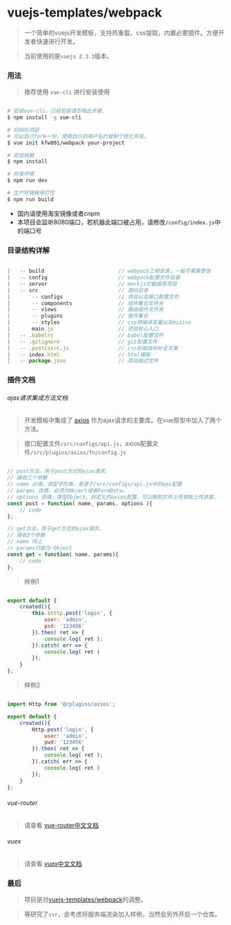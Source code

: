 # vuejs-templates/webpack

> 一个简单的vuejs开发模板，支持热重载，css提取，内置必要插件。方便开发者快速进行开发。

> 当前使用的是`vuejs 2.3.3`版本。

### 用法

> 推荐使用 `vue-cli` 进行安装使用

``` bash

# 安装vue-cli，已经安装请忽略此步骤。
$ npm install -g vue-cli

# 初始化项目
# 可以自己fork一份，使用自己的用户名代替和个性化开发。
$ vue init kfw001/webpack your-project

# 安装依赖
$ npm install

# 开发环境
$ npm run dev

# 生产环境程序打包
$ npm run build

```
* 国内请使用淘宝镜像或者cnpm
* 本项目会监听8080端口，若机器此端口被占用，请修改`/config/index.js`中的端口号

### 目录结构详解

``` javascript

|   -- build                        // webpack工程目录，一般不需要更改
|   -- config                       // webpack配置文件目录
|   -- server                       // mockjs拦截服务项目
|   -- src                          // 源码目录
|       -- configs                  // 项目以及接口配置文件
|       -- components               // 组件集合文件夹
|       -- views                    // 路由组件文件夹
|       -- plugins                  // 插件集合
|       -- styles                   // css预编译变量以及mixins
|       main.js                     // 项目核心入口
|   -- .babelrc                     // babel配置文件
|   -- .gitignore                   // git配置文件
|   -- .postcssrc.js                // css前缀自动补全方案
|   -- index.html                   // html模板
|   -- package.json                 // 项目描述文件

```

### 插件文档

###### ajax请求集成方法文档

> 开发模板中集成了 [axios](https://github.com/mzabriskie/axios) 作为ajax请求的主要库。在vue原型中加入了两个方法。

> 接口配置文件`/src/configs/api.js`，axios配置文件`/src/plugins/axios/fn/config.js`

``` javascript

// post方法，用于post方式的ajax请求。
// 接收三个参数
// name 必填，类型字符串，来源于/src/configs/api.js中的api配置
// params 选填，必须为Object或者FormData。
// options 选填，类型Object，自定义的axios配置，可以做到文件上传获取上传进度。
const post = function( name, params, options ){
    // code
};

// get方法，用于get方式的ajax请求。
// 接收2个参数
// name 同上
// params只能为 Object
const get = function( name, params){
    // codo
};

```

> 样例1

``` javascript

export default {
    created(){
        this.$http.post('login', {
            user: 'admin',
            psd: '123456'
        }).then( ret => {
            console.log( ret );
        }).catch( err => {
            console.log( ret )
        });
    }
};

```
> 样例2

``` javascript

import Http from '@/plugins/axios';

export default {
    created(){
        Http.post('login', {
            user: 'admin',
            pwd: '123456'
        }).then( ret => {
            console.log( ret );
        }).catch( err => {
            console.log( ret )
        });
    }
};

```
###### vue-router

> 请查看 [vue-router中文文档](http://router.vuejs.org/zh-cn/)

###### vuex

> 请查看 [vuex中文文档](http://vuex.vuejs.org/zh-cn/)

### 最后

> 项目是对[vuejs-templates/webpack](https://github.com/vuejs-templates/webpack)的调整。

> 等研究了`ssr`，会考虑将服务端渲染加入样例，当然会另外开启一个仓库。
